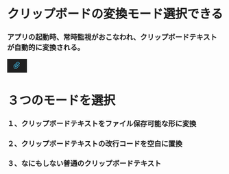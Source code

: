 # クリップボードの変換モード選択できる
### アプリの起動時、常時監視がおこなわれ、クリップボードテキストが自動的に変換される。
![icon](/clipicon.png) 
# ３つのモードを選択
###   １、クリップボードテキストをファイル保存可能な形に変換
###   ２、クリップボードテキストの改行コードを空白に置換
###   ３、なにもしない普通のクリップボードテキスト
#
